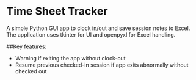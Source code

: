 # Time Sheet Tracker
A simple Python GUI app to clock in/out and save session notes to Excel.
The application uses tkinter for UI and openpyxl for Excel handling.

##Key features:
- Warning if exiting the app without clock-out
- Resume previous checked-in session if app exits abnormally without checked out 
